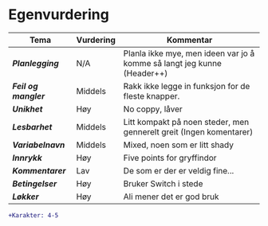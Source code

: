 # Egenvurdering

| Tema                  | Vurdering | Kommentar                                                               |
|-----------------------|-----------|-------------------------------------------------------------------------|
| ***Planlegging***     | N/A       | Planla ikke mye, men ideen var jo å komme så langt jeg kunne (Header++) |
| ***Feil og mangler*** | Middels   | Rakk ikke legge in funksjon for de fleste knapper.                      |
| ***Unikhet***         | Høy       | No coppy, låver                                                         |
| ***Lesbarhet***       | Middels   | Litt kompakt på noen steder, men gennerelt greit (Ingen komentarer)     |
| ***Variabelnavn***    | Middels   | Mixed, noen som er litt shady                                           |
| ***Innrykk***         | Høy       | Five points for gryffindor                                              |
| ***Kommentarer***     | Lav       | De som er der er veldig fine...                                         |
| ***Betingelser***     | Høy       | Bruker Switch i stede                                                   |
| ***Løkker***          | Høy       | Ali mener det er god bruk                                               |

```diff
+Karakter: 4-5
```
